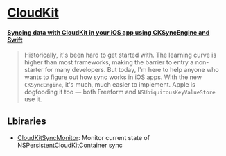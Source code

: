 # [CloudKit](https://developer.apple.com/icloud/cloudkit/)

#### [Syncing data with CloudKit in your iOS app using CKSyncEngine and Swift](https://superwall.com/blog/syncing-data-with-cloudkit-in-your-ios-app-using-cksyncengine-and-swift-and-swiftui)

> Historically, it's been hard to get started with. The learning curve is higher than most frameworks, making the barrier to entry a non-starter for many developers. But today, I'm here to help anyone who wants to figure out how sync works in iOS apps. With the new `CKSyncEngine`, it's much, much easier to implement. Apple is dogfooding it too — both Freeform and `NSUbiquitousKeyValueStore` use it.

## Lbiraries

- [CloudKitSyncMonitor](https://github.com/ggruen/CloudKitSyncMonitor): Monitor current state of NSPersistentCloudKitContainer sync
